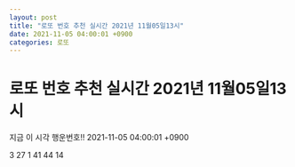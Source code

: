 ```yaml
---
layout: post
title: "로또 번호 추천 실시간 2021년 11월05일13시"
date: 2021-11-05 04:00:01 +0900
categories: 로또
---
```


# 로또 번호 추천 실시간 2021년 11월05일13시

지금 이 시각 행운번호!! 2021-11-05 04:00:01 +0900

 3  27  1  41  44  14 

